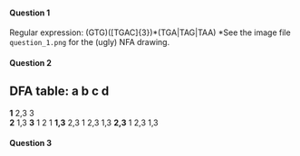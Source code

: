 #### Question 1
Regular expression: (GTG)(\[TGAC\]{3})\*(TGA|TAG|TAA)
\*See the image file `question_1.png` for the (ugly) NFA drawing.

#### Question 2
DFA table:
	a	b	c	d
------------------------------------
**1**	2,3		3	
**2**				1,3
**3**		1	2	1
**1,3**	2,3	1	2,3	1,3
**2,3**		1	2,3	1,3

#### Question 3


